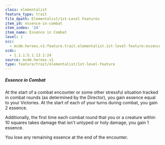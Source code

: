 ```yaml
---
class: elementalist
feature_type: trait
file_dpath: Elementalist/1st-Level Features
item_id: essence-in-combat
item_index: '24'
item_name: Essence in Combat
level: 1
scc:
  - mcdm.heroes.v1:feature.trait.elementalist.1st-level-feature:essence-in-combat
scdc:
  - 1.1.1:5.1.13.1:24
source: mcdm.heroes.v1
type: feature/trait/elementalist/1st-level-feature
---
```


##### Essence in Combat

At the start of a combat encounter or some other stressful situation tracked in combat rounds (as determined by the Director), you gain essence equal to your Victories. At the start of each of your turns during combat, you gain 2 essence.

Additionally, the first time each combat round that you or a creature within 10 squares takes damage that isn't untyped or holy damage, you gain 1 essence.

You lose any remaining essence at the end of the encounter.
